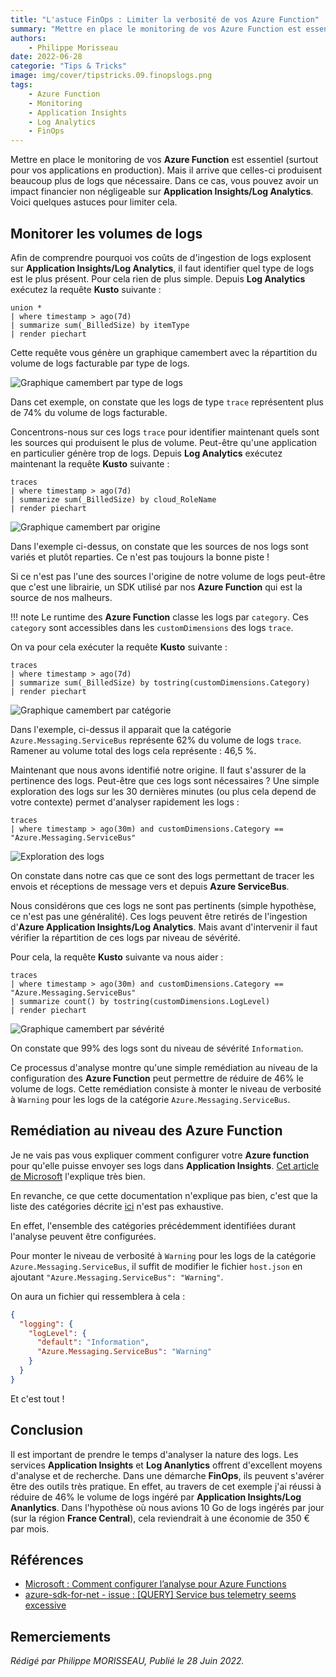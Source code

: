 ```yaml
---
title: "L'astuce FinOps : Limiter la verbosité de vos Azure Function"
summary: "Mettre en place le monitoring de vos Azure Function est essentiel (surtout pour vos applications en production). Mais il arrive que celles-ci produisent beaucoup plus de logs que nécessaire. Dans ce cas, vous pouvez avoir un impact financier non négligeable sur Application Insights/Log Analytics. Voici quelques astuces pour limiter cela."
authors:
    - Philippe Morisseau
date: 2022-06-28
categorie: "Tips & Tricks"
image: img/cover/tipstricks.09.finopslogs.png
tags:
    - Azure Function
    - Monitoring
    - Application Insights
    - Log Analytics
    - FinOps
---
```


Mettre en place le monitoring de vos **Azure Function** est essentiel (surtout pour vos applications en production). Mais il arrive que celles-ci produisent beaucoup plus de logs que nécessaire. Dans ce cas, vous pouvez avoir un impact financier non négligeable sur **Application Insights/Log Analytics**. Voici quelques astuces pour limiter cela.

## Monitorer les volumes de logs

Afin de comprendre pourquoi vos coûts de d'ingestion de logs explosent sur **Application Insights/Log Analytics**, il faut identifier quel type de logs est le plus présent. Pour cela rien de plus simple. Depuis **Log Analytics** exécutez la requête **Kusto** suivante :

``` kusto
union *
| where timestamp > ago(7d)
| summarize sum(_BilledSize) by itemType
| render piechart 
```

Cette requête vous génère un graphique camembert avec la répartition du volume de logs facturable par type de logs.

![Graphique camembert par type de logs](../../img/tipsandtricks.09.typePiechart.png)

Dans cet exemple, on constate que les logs de type `trace` représentent plus de 74% du volume de logs facturable. 

Concentrons-nous sur ces logs `trace` pour identifier maintenant quels sont les sources qui produisent le plus de volume. Peut-être qu'une application en particulier génère trop de logs. Depuis **Log Analytics** exécutez maintenant la requête **Kusto** suivante :

``` kusto
traces
| where timestamp > ago(7d)
| summarize sum(_BilledSize) by cloud_RoleName
| render piechart
```

![Graphique camembert par origine](../../img/tipsandtricks.09.originPiechart.png)

Dans l'exemple ci-dessus, on constate que les sources de nos logs sont variés et plutôt reparties. Ce n'est pas toujours la bonne piste !

Si ce n'est pas l'une des sources l'origine de notre volume de logs peut-être que c'est une librairie, un SDK utilisé par nos **Azure Function** qui est la source de nos malheurs. 

!!! note
    Le runtime des **Azure Function** classe les logs par `category`. Ces `category` sont accessibles dans les `customDimensions` des logs `trace`.  

On va pour cela exécuter la requête **Kusto** suivante :

``` kusto
traces
| where timestamp > ago(7d)
| summarize sum(_BilledSize) by tostring(customDimensions.Category)
| render piechart 
```

![Graphique camembert par catégorie](../../img/tipsandtricks.09.libPiechart.png)

Dans l'exemple, ci-dessus il apparait que la catégorie `Azure.Messaging.ServiceBus` représente 62% du volume de logs `trace`. Ramener au volume total des logs cela représente : 46,5 %.

Maintenant que nous avons identifié notre origine. Il faut s'assurer de la pertinence des logs. Peut-être que ces logs sont nécessaires ?
Une simple exploration des logs sur les 30 dernières minutes (ou plus cela depend de votre contexte) permet d'analyser rapidement les logs :

``` kusto
traces
| where timestamp > ago(30m) and customDimensions.Category == "Azure.Messaging.ServiceBus"
```

![Exploration des logs](../../img/tipsandtricks.09.logs01.png)

On constate dans notre cas que ce sont des logs permettant de tracer les envois et réceptions de message vers et depuis **Azure ServiceBus**.

Nous considérons que ces logs ne sont pas pertinents (simple hypothèse, ce n'est pas une généralité). Ces logs peuvent être retirés de l'ingestion d'**Azure Application Insights/Log Analytics**. Mais avant d'intervenir il faut vérifier la répartition de ces logs par niveau de sévérité.

Pour cela, la requête **Kusto** suivante va nous aider :

``` kusto
traces
| where timestamp > ago(30m) and customDimensions.Category == "Azure.Messaging.ServiceBus"
| summarize count() by tostring(customDimensions.LogLevel)
| render piechart 
```

![Graphique camembert par sévérité](../../img/tipsandtricks.09.severityPiechart.png)

On constate que 99% des logs sont du niveau de sévérité `Information`.

Ce processus d'analyse montre qu'une simple remédiation au niveau de la configuration des **Azure Function** peut permettre de réduire de 46% le volume de logs. Cette remédiation consiste à monter le niveau de verbosité à `Warning` pour les logs de la catégorie `Azure.Messaging.ServiceBus`.  

## Remédiation au niveau des Azure Function

Je ne vais pas vous expliquer comment configurer votre **Azure function** pour qu'elle puisse envoyer ses logs dans **Application Insights**. [Cet article de Microsoft](https://docs.microsoft.com/fr-fr/azure/azure-functions/configure-monitoring?tabs=v2#enable-application-insights-integration) l'explique très bien.

En revanche, ce que cette documentation n'explique pas bien, c'est que la liste des catégories décrite [ici](https://docs.microsoft.com/fr-fr/azure/azure-functions/configure-monitoring?tabs=v2#configure-categories) n'est pas exhaustive.

En effet, l'ensemble des catégories précédemment identifiées durant l'analyse peuvent être configurées.

Pour monter le niveau de verbosité à `Warning` pour les logs de la catégorie `Azure.Messaging.ServiceBus`, il suffit de modifier le fichier `host.json` en ajoutant `"Azure.Messaging.ServiceBus": "Warning"`.

On aura un fichier qui ressemblera à cela :

``` json
{
  "logging": {
    "logLevel": {
      "default": "Information",
      "Azure.Messaging.ServiceBus": "Warning"
    }
  }
}
```

Et c'est tout !

## Conclusion

Il est important de prendre le temps d'analyser la nature des logs. Les services **Application Insights** et **Log Ananlytics** offrent d'excellent moyens d'analyse et de recherche. Dans une démarche **FinOps**, ils peuvent s'avérer être des outils très pratique. En effet, au travers de cet exemple j'ai réussi à réduire de 46% le volume de logs ingéré par **Application Insights/Log Ananlytics**.
Dans l'hypothèse où nous avions 10 Go de logs ingérés par jour (sur la région **France Central**), cela reviendrait à une économie de 350 € par mois.

## Références

- [Microsoft : Comment configurer l’analyse pour Azure Functions](https://docs.microsoft.com/fr-fr/azure/azure-functions/configure-monitoring?tabs=v2)
- [azure-sdk-for-net - issue : [QUERY] Service bus telemetry seems excessive](https://github.com/Azure/azure-sdk-for-net/issues/25865)

## Remerciements

_Rédigé par Philippe MORISSEAU, Publié le 28 Juin 2022._